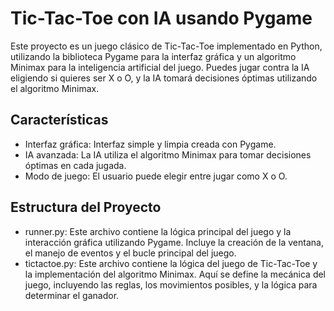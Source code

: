 # Tic-Tac-Toe con IA usando Pygame
Este proyecto es un juego clásico de Tic-Tac-Toe implementado en Python, utilizando la biblioteca Pygame para la interfaz gráfica y un algoritmo Minimax para la inteligencia artificial del juego. Puedes jugar contra la IA eligiendo si quieres ser X o O, y la IA tomará decisiones óptimas utilizando el algoritmo Minimax.

## Características
- Interfaz gráfica: Interfaz simple y limpia creada con Pygame.
- IA avanzada: La IA utiliza el algoritmo Minimax para tomar decisiones óptimas en cada jugada.
- Modo de juego: El usuario puede elegir entre jugar como X o O.

## Estructura del Proyecto
- runner.py: Este archivo contiene la lógica principal del juego y la interacción gráfica utilizando Pygame. Incluye la creación de la ventana, el manejo de eventos y el bucle principal del juego.
- tictactoe.py: Este archivo contiene la lógica del juego de Tic-Tac-Toe y la implementación del algoritmo Minimax. Aquí se define la mecánica del juego, incluyendo las reglas, los movimientos posibles, y la lógica para determinar el ganador.